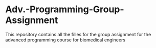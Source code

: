 # Adv.-Programming-Group-Assignment
This repository contains all the filles for the group assignment for the advanced programming course for biomedical engineers
